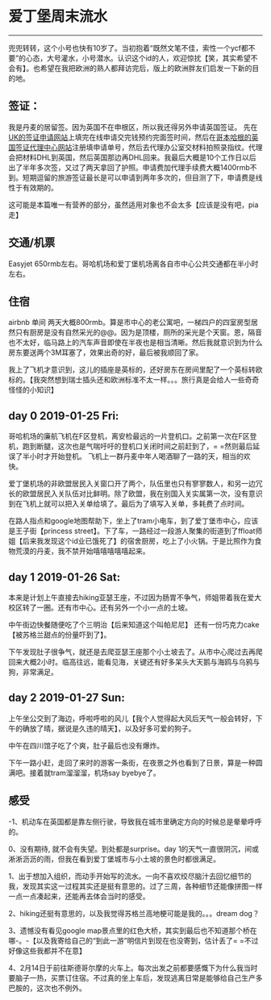 # 爱丁堡周末流水
----

兜兜转转，这个小号也快有10岁了。当初抱着“既然文笔不佳，索性一个ycf都不要”的心态，大号灌水，小号潜水。认识这个id的人，欢迎惊扰【笑，其实希望不会有】。也希望在我把欧洲的熟人都拜访完后，版上的欧洲胖友们启发一下新的目的地。

## 签证：
我是丹麦的居留签。因为英国不在申根区，所以我还得另外申请英国签证。 先在[UK的签证申请网站](https://visas-immigration.service.gov.uk)上填完在线申请交完钱预约完面签时间，然后在[哥本哈根的英国签证代理中心网站](https://uk.tlscontact.com/dk/CPH/login.php)注册填申请单号，然后去代理办公室交材料拍照录指纹。代理会把材料DHL到英国，然后英国那边再DHL回来。我最后大概是10个工作日以后出了半年多次签，又过了两天拿回了护照。申请费加代理手续费大概1400rmb不到。短期逗留的旅游签证最长是可以申请到两年多次的，但目测了下，申请费是线性于有效期的。

这可能是本篇唯一有营养的部分，虽然适用对象也不会太多【应该是没有吧，pia走】

## 交通/机票

Easyjet 650rmb左右。哥哈机场和爱丁堡机场离各自市中心公共交通都在半小时左右。

## 住宿

airbnb 单间 两天大概800rmb。算是市中心的老公寓吧，一梯四户的四室房型居然只有厨房是没有自然采光的@@。因为是顶楼，厕所的采光是个天窗。恩，隔音也不太好，临马路上的汽车声音即使在半夜也是相当清晰。然后我就意识到为什么房东要送两个3M耳塞了，效果出奇的好，最后被我顺回了家。

我上了飞机才意识到，这儿的插座是英标的，还好房东在房间里配了一个英标转欧标的。【我突然想到瑞士插头还和欧洲标准不太一样。。。旅行真是会给人一些奇奇怪怪的小知识】

## day 0 2019-01-25 Fri:

哥哈机场的廉航飞机在F区登机，离安检最远的一片登机口。之前第一次在F区登机，跑到断腿，这次也是气喘吁吁的登机口关闭时间之前赶到了，= =然则最后延误了半小时才开始登机。
飞机上一群丹麦中年人喝酒聊了一路的天，相当的欢快。

爱丁堡机场的非欧盟居民入关窗口开了两个，队伍里也只有寥寥数人，和另一边冗长的欧盟居民入关队伍对比鲜明。除了欧盟，我在别国入关实属第一次，没有意识到在飞机上就可以把入关单给填了。最后为了填写入关单，多耗费了点时间。

在路人指点和google地图帮助下，坐上了tram小电车，到了爱丁堡市中心，应该是王子街【princess street】。下了车，一路经过一段游人聚集的街道到了ffloat师姐【后来我发现这个id业已饿死了】的宿舍厨房，吃上了小火锅。于是比照作为食物荒漠的丹麦，我不禁开始嘻嘻嘻嘻嘻起来。

## day 1 2019-01-26 Sat:

本来是计划上午直接去hiking亚瑟王座，不过因为肠胃不争气，师姐带着我在爱大校区转了一圈。还有市中心。还有另外一个小一点的土坡。

中午街边快餐随便吃了个三明治【后来知道这个叫帕尼尼】 还有一份巧克力cake【被苏格兰甜点的份量吓到了】。

下午发现肚子很争气，就还是去爬亚瑟王座那个小土坡去了。从市中心爬过去再爬回来大概2小时。临高往远，能看见海，关键还有好多呆头大天鹅与海鸥与乌鸦与狗，非常满足。

## day 2 2019-01-27 Sun:

上午坐公交到了海边，呼啦呼啦的风儿【我个人觉得起大风后天气一般会转好，下午的确放了晴，据说是久违的晴天】，以及好多可爱的狗子。

中午在四川馆子吃了个爽，肚子最后也没有爆炸。

下午一路小赶，走回了来时的游客一条街，在夜景之外也看到了日景，算是一种圆满吧。接着就tram溜溜溜，机场say byebye了。

## 感受
-1、机动车在英国都是靠左侧行驶，导致我在城市里确定方向的时候总是晕晕呼呼的。

0、没有期待, 就不会有失望。到处都是surprise。day 1的天气一直很阴沉，间或淅淅沥沥的雨，但我在看到爱丁堡城市与小土坡的景色时都很满足。

1、出于想加入组织，而动手开始写的流水。一向不喜欢绞尽脑汁去回忆细节的我，发现其实这一过程其实还是挺有意思的。过了三周，各种细节还能像拼图一样一点一点凑起来，还能再去体会当时的感受。

2、hiking还挺有意思的，以及我觉得苏格兰高地梗可能是我的。。。dream dog？

3、遗憾没有看见google map景点里的红色大桥，其实到最后也不知道那个桥在哪-。-【以及我寄给自己的“到此一游”明信片到现在也没寄到，估计丢了= =不过好像这些我都并不在意】

4、2月14日于前往斯德哥尔摩的火车上。每次出发之前都要感慨下为什么我当时要脑子一热，买票订住宿。不过真的坐上车后，发现逃离日常是能够给自己生产多巴胺的，这次也不例外。
